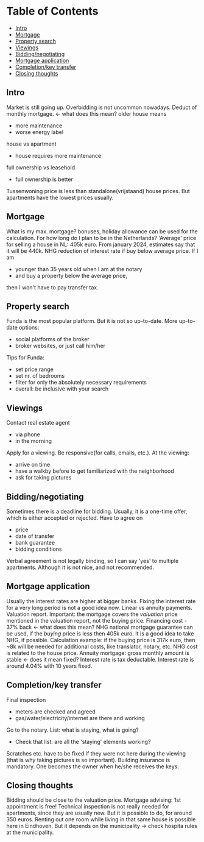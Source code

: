 # Table of Contents
* [Intro](#intro)
* [Mortgage](#mortgage)
* [Property search](#property-search)
* [Viewings](#viewings)
* [Bidding/negotiating](#bidding/negotiating)
* [Mortgage application](#mortgage-application)
* [Completion/key transfer](#completion/key-transfer)
* [Closing thoughts](#closing-thoughts)

## Intro

Market is still going up.
Overbidding is not uncommon nowadays.
Deduct of monthly mortgage. <- what does this mean?
older house means
* more maintenance
* worse energy label

house vs apartment
* house requires more maintenance

full ownership vs leasehold
* full ownership is better

Tussenwoning price is less than standalone(vrijstaand) house prices.
But apartments have the lowest prices usually.

## Mortgage
What is my max. mortgage? bonuses, holiday allowance can be used for the calculation.
For how long do I plan to be in the Netherlands?
'Average' price for selling a house in NL: 405k euro.
From january 2024, estimates say that it will be 440k.
NHG reduction of interest rate if buy below average price.
If I am
* younger than 35 years old when I am at the notary
* and buy a property below the average price,

then I won't have to pay transfer tax.

## Property search
Funda is the most popular platform. But it is not so up-to-date.
More up-to-date options:
* social platforms of the broker
* broker websites, or just call him/her

Tips for Funda:
* set price range
* set nr. of bedrooms
* filter for only the absolutely necessary requirements
* overall: be inclusive with your search

## Viewings
Contact real estate agent
* via phone
* in the morning

Apply for a viewing.
Be responsive(for calls, emails, etc.).
At the viewing:
* arrive on time
* have a walkby before to get familiarized with the neighborhood
* ask for taking pictures

## Bidding/negotiating
Sometimes there is a deadline for bidding.
Usually, it is a one-time offer, which is either accepted or rejected.
Have to agree on
* price
* date of transfer
* bank guarantee
* bidding conditions

Verbal agreement is not legally binding, so I can say 'yes' to multiple apartments.
Although it is not nice, and not recommended.

## Mortgage application
Usually the interest rates are higher at bigger banks.
Fixing the interest rate for a very long period is not a good idea now.
Linear vs annuity payments.
Valuation report.
Important: the mortgage covers the *valuation* price mentioned in the valuation report, not the buying price.
Financing cost - 37% back <- what does this mean?
NHG national mortgage guarantee can be used, if the *buying* price is less then 405k euro.
It is a good idea to take NHG, if possible.
Calculation example: if the buying price is 317k euro, then ~8k will be needed for additional costs, like translator, notary, etc.
NHG cost is related to the house price.
Annuity mortgage: gross monthly amount is stable <- does it mean fixed?
Interest rate is tax deductable.
Interest rate is around 4.04% with 10 years fixed.

## Completion/key transfer
Final inspection
* meters are checked and agreed
* gas/water/electricity/internet are there and working

Go to the notary.
List: what is staying, what is going?
* Check that list: are all the 'staying' elements working?

Scratches etc. have to be fixed if they were not here during the viewing (that is why taking pictures is so important).
Building insurance is mandatory.
One becomes the owner when he/she receives the keys.

## Closing thoughts
Bidding should be close to the valuation price.
Mortgage advising: 1st appointment is free!
Technical inspection is not really needed for apartments, since they are usually new.
But it is possible to do, for around 350 euros.
Renting out one room while living in that same house is possible here in Eindhoven.
But it depends on the municipality -> check hospita rules at the municipality.
